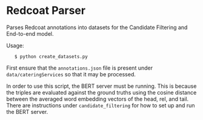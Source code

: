 # Redcoat Parser

Parses Redcoat annotations into datasets for the Candidate Filtering and End-to-end model.

Usage:

```
   $ python create_datasets.py
```

First ensure that the `annotations.json` file is present under `data/cateringServices` so that it may be processed.

In order to use this script, the BERT server must be running. This is because the triples are evaluated against the ground truths using the cosine distance between the averaged word embedding vectors of the head, rel, and tail. There are instructions under `candidate_filtering` for how to set up and run the BERT server.